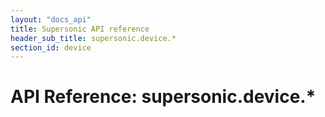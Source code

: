 ```yaml
---
layout: "docs_api"
title: Supersonic API reference
header_sub_title: supersonic.device.*
section_id: device
---
```


# API Reference: supersonic.device.*
